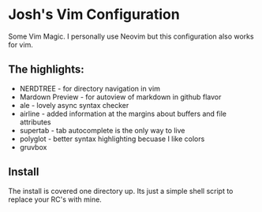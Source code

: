 # Josh's Vim Configuration 

Some Vim Magic. I personally use Neovim but this configuration also works for vim. 

## The highlights:

* NERDTREE - for directory navigation in vim
* Mardown Preview - for autoview of markdown in github flavor
* ale - lovely async syntax checker
* airline - added information at the margins about buffers and file attributes
* supertab - tab autocomplete is the only way to live
* polyglot - better syntax highlighting becuase I like colors
* gruvbox

## Install
The install is covered one directory up. Its just a simple shell script to replace your RC's with mine. 
